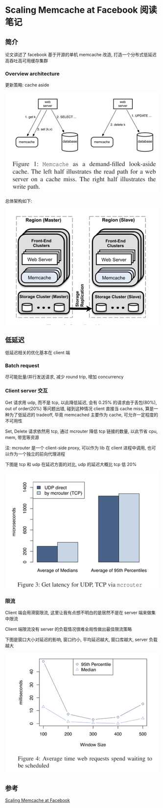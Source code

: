 # Scaling Memcache at Facebook 阅读笔记

## 简介

论文讲述了 facebook 基于开源的单机 memcache 改造, 打造一个分布式低延迟高吞吐高可用缓存集群

### Overview architecture

更新策略: cache aside

<img src="memcached_cache_aside.png" alt="alt text" width="500"/>

总体架构如下:

<img src="memcached_architecture.png" alt="alt text" width="500"/>

## 低延迟

低延迟相关的优化基本在 client 端

### Batch request

尽可能批量/并行发送请求, 减少 round trip, 增加 concurrency

### Client server 交互

Get 请求用 udp, 而不是 tcp, 以此降低延迟, 会有 0.25% 的请求由于丢包(80%), out of order(20%) 等问题出错, 碰到这种情况 client 直接当 cache miss, 算是一种为了低延迟的 tradeoff, 毕竟 memcached 主要作为 cache, 可允许一定程度的不可用性

Set, Delete 请求依然用 tcp, 通过 mcrouter 降低 tcp 链接的数量, 以此节省 cpu, mem, 带宽等资源

注: mcrouter 是一个 client-side proxy, 可以作为 lib 在 client 进程中调用, 也可以作为一个独立的前向代理进程

下图是 tcp 和 udp 在延迟方面的对比, udp 的延迟大概比 tcp 低 20%

<img src="memcached_tcp_vs_udp.png" alt="alt text" width="500"/>

### 限流

Client 端会用滑窗限流, 这里让我有点想不明白的是居然不是在 server 端来做集中限流

Client 端限流没有 server 的负载情况很难全局性做出最佳限流策略

下图是窗口大小对延迟的影响, 窗口约小, 平均延迟越大, 窗口库越大, server 负载越大

<img src="memcached_client_sliding_window.png" alt="alt text" width="500"/>

## 参考

[Scaling Memcache at Facebook](https://pdos.csail.mit.edu/6.824/papers/memcache-fb.pdf)
